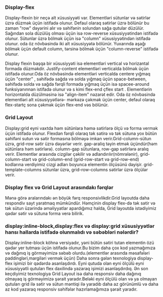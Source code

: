 ###  Display-flex
Display-flexin bir neçə alt xüsusiyyəti var. Elementləri sütunlar və sətirlər üzrə düzmək üçün istifadə olunur.
Defaul olaraq sətirlər üzrə bölünür bu  zaman "row" dəyərini alır və səhifənin solundan sağa qutular düzülür. Sağından sola düzülüş  olması üçün isə row-reverse xüsusiyyətindən istifadə olunur. Sütunlar üzrə bölmək üçün isə "column" xüsusiyyətindən istifadə olunur. oda öz növbəsində iki alt xüsusiyyətə bölünür. Yuxarında aşağı bölmək üçün default column, tərsinə bölmək üçün "column-reverse" istifadə olunur.

Display flexin başqa bir xüsusiyyəti isə elementləri vertical və horizantal formada düzməkdir. Justify-content elementləri verticalda bölmək üçün istifadə olunur.Oda öz növbəsində elementləri verticalda centere yığmaq üçün "center" , səhifədə sağda və solda yığmaq üçün space-between, səhifədə solda və sağda fərqli formada yığmaq üçün isə spacee-around funksiyanınnan istifadə olunur və s kimi flex-end çflex start . Elementlərin horizontalda düzülməsinə isə "align-item" nəzarət edir. Oda öz növbəsində elementləri alt xüsusiyyətlərə- mərkəzə çəkmək üçün center, defaul olaraq flex-startç sona çəkmək üçün flex-end vəs bölünür.


### Grid Layout

Display:grid eyni vaxtda həm sütünlara həmə sətirlərə ölçü və forma vermək üçün istifadə olunur. Flexdən fərqli olaraq tək sətirə və tək sütuna yox  bütün səhifəni sutun və sətir formasına bölməyə imkan verir.Grid-column-sütun üzrə, grid-row sətir üzrə dəyərlər verir. gap-araliq təyin etmək üçündür(həm sütünlara həm sətirlərə). column-gap sütunlara, row-gap sətirlərə aralıq verir. Elementlər arasında cizgilər çəkilir və adlandırılır(nömrələnir), grid-column-start və grid-column-end (grid-row-start və grid-row-end) kodlarına verdiyimiz cizgi adları boyunca elementin ölçüsünü dəyişir. grid-template-columns sütunlar üzrə, grid-row-columns sətirlər üzrə ölçülər verir.

### Display flex və  Grid Layout arasındakı fərqlər

Mənə görə aralarındakı ən böyük fərq responsivlikdir.Grid layoutda daha respondiv sayt yaratmaq mümkündür. Həmçinin  display flex-də tək sətir  və tək sütun üzərində əməliyyatlar apardığımız halda, Grid layoutda istədiyimiz qədər sətir və sütuna forma verə bilirik. 



### display:inline-block,display:flex və display:grid xüsusiyyətlər hansı hallarda istifadə olunmalıdı və səbəbləri nələrdir?

Display:inline-block köhnə versiyadır, yəni bütün sətiri tutan elementin özü qədər yer tutması üçün istifadə olunur.Bu bizim daha çox kod yazmağımıza və dağınıq iş görməyimizə səbəb olurdu.(elementlər arasında məsafələri paddingləri,margiləri vermək üçün) Daha sonra gələn texnologiya display-flex işimizi bir qədərdə asanlaşdırdı. Eyni qutuda olan eyni ölçülü  eyni xüsusiyyətli qutuları flex daxilində yazaraq işimizi asanlaşdırdıq. Ən son keçdiyimiz  texnologiya Grid Layout isə  daha responsiv daha dağınıq olmayaq iş görməyimizə şərait yaradır.Beləki eyni ölçülü olan və ya olmayan qutuları grid ilə sətir və sütun məntiqi ilə yaradıb daha az görünümlü və daha az kod yazaraq responsiv səhifələr hazırlamağımıza şərait yaradır.